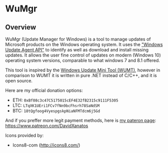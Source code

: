 # WuMgr 

## Overview
WuMgr (Update Manager for Windows) is a tool to manage updates of Microsoft products on the Windows operating system.
It uses the ["Windows Update Agent API"](https://docs.microsoft.com/en-us/windows/win32/wua_sdk/portal-client) to identify as well as download and install missing updates.
It allows the user fine control of updates on modern (Windows 10) operating system versions, comparable to what windows 7 and 8.1 offered.

This tool is inspired by the [Windows Update Mini Tool (WUMT)](https://www.majorgeeks.com/files/details/windows_update_minitool.html), however in comparison to WUMT it is written in pure .NET instead of C/C++, and it is open source. 

Here are my official donation options:
* ETH: `0xBf08c3c47C5175015cEF4E32fB2315c9111F5305`
* LTC: `LTqXK1UEri1FCv7fNn9bcFhsrh78SaNdSM`
* BTC: `18tQgfoog4VyespgskpNiaNFMTdcm6j5Gd`

And if you preffer more legit payment methods, here is [my pateron page](https://www.patreon.com/DavidXanatos): https://www.patreon.com/DavidXanatos

Icons provided by: 
* Icons8-com (http://icons8.com/)
